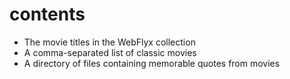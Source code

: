 # contents

* The movie titles in the WebFlyx collection
* A comma-separated list of classic movies
* A directory of files containing memorable quotes from movies
